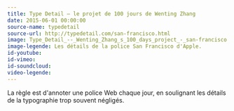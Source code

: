 ```yaml
---
title: Type Detail – le projet de 100 jours de Wenting Zhang
date: 2015-06-01 00:00:00
source-name: typedetail  
source-url: http://typedetail.com/san-francisco.html
image: Type_Detail_--_Wenting_Zhang_s_100_days_project_-_san-francisco.html (1)
image-legende: Les détails de la police San Francisco d'Apple.
id-youtube:
id-vimeo:
id-soundcloud:
video-legende:
---
```


La règle est d'annoter une police Web chaque jour, en soulignant les détails de la typographie trop souvent négligés.